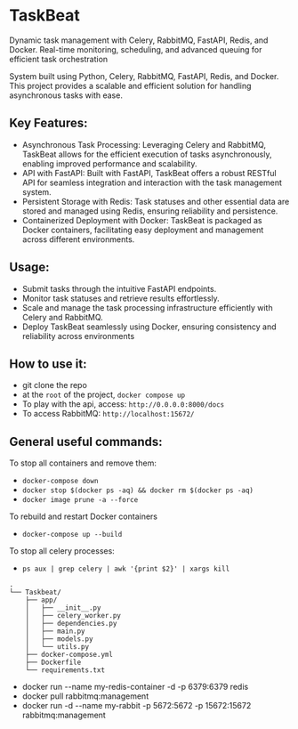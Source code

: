# TaskBeat
Dynamic task management with Celery, RabbitMQ, FastAPI, Redis, and Docker. Real-time monitoring, scheduling, and advanced queuing for efficient task orchestration

System built using Python, Celery, RabbitMQ, FastAPI, Redis, and Docker. This project provides a scalable and efficient solution for handling asynchronous tasks with ease.

## Key Features:

- Asynchronous Task Processing: Leveraging Celery and RabbitMQ, TaskBeat allows for the efficient execution of tasks asynchronously, enabling improved performance and scalability.
- API with FastAPI: Built with FastAPI, TaskBeat offers a robust RESTful API for seamless integration and interaction with the task management system.
- Persistent Storage with Redis: Task statuses and other essential data are stored and managed using Redis, ensuring reliability and persistence.
- Containerized Deployment with Docker: TaskBeat is packaged as Docker containers, facilitating easy deployment and management across different environments.

## Usage:

- Submit tasks through the intuitive FastAPI endpoints.
- Monitor task statuses and retrieve results effortlessly.
- Scale and manage the task processing infrastructure efficiently with Celery and RabbitMQ.
- Deploy TaskBeat seamlessly using Docker, ensuring consistency and reliability across environments

## How to use it:

- git clone the repo
- at the ```root``` of the project, ```docker compose up```
- To play with the api, access: ```http://0.0.0.0:8000/docs```
- To access RabbitMQ: ```http://localhost:15672/```


## General useful commands:


To stop all containers and remove them:

- ```docker-compose down```
- ```docker stop $(docker ps -aq) && docker rm $(docker ps -aq)```
- ```docker image prune -a --force```

To rebuild and restart Docker containers
- ```docker-compose up --build```

To stop all celery processes:
- ```ps aux | grep celery | awk '{print $2}' | xargs kill```

```
.
└── Taskbeat/
    ├── app/
    │   ├── __init__.py
    │   ├── celery_worker.py
    │   ├── dependencies.py
    │   ├── main.py
    │   ├── models.py
    │   └── utils.py
    ├── docker-compose.yml
    ├── Dockerfile
    └── requirements.txt
```



- docker run --name my-redis-container -d -p 6379:6379 redis
- docker pull rabbitmq:management
- docker run -d --name my-rabbit -p 5672:5672 -p 15672:15672 rabbitmq:management
